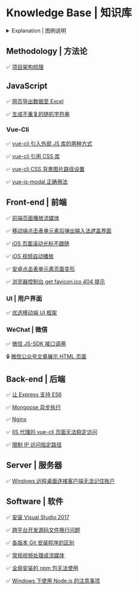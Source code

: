 # Knowledge Base | 知识库

<details><summary>Explanation | 图例说明</summary>

- :white_check_mark: : finished | 已完成
- :construction: : ongoing | 进行中
- :package: : archived | 已存档
- :lock: : cancelled | 已放弃

</details>

## Methodology | 方法论

:white_check_mark: [项目架构梳理](https://github.com/Dream4ever/knowledge-base/issues/21)

## JavaScript

:white_check_mark: [网页导出数据至 Excel](https://github.com/Dream4ever/knowledge-base/issues/14)

:white_check_mark: [生成不重复的随机字符串](https://github.com/Dream4ever/knowledge-base/issues/19)

### Vue-Cli

:white_check_mark: [vue-cli 引入外部 JS 库的两种方式](https://github.com/Dream4ever/knowledge-base/issues/36)

:white_check_mark: [vue-cli 引用 CSS 库](https://github.com/Dream4ever/knowledge-base/issues/28)

:white_check_mark: [vue-cli CSS 背景图片路径设置](https://github.com/Dream4ever/knowledge-base/issues/33)

:white_check_mark: [vue-js-modal 正确用法](https://github.com/Dream4ever/knowledge-base/issues/35)

## Front-end | 前端

:white_check_mark: [前端页面播放流媒体](https://github.com/Dream4ever/knowledge-base/issues/24)

:white_check_mark: [移动端点击表单元素后弹出输入法遮盖界面](https://github.com/Dream4ever/knowledge-base/issues/40)

:white_check_mark: [iOS 页面滚动光标不跟随](https://github.com/Dream4ever/knowledge-base/issues/29)

:white_check_mark: [iOS 视频自动播放](https://github.com/Dream4ever/knowledge-base/issues/30)

:white_check_mark: [安卓点击表单元素页面变形](https://github.com/Dream4ever/knowledge-base/issues/31)

:white_check_mark: [浏览器控制台 get favicon.ico 404 提示](https://github.com/Dream4ever/knowledge-base/issues/34)

### UI | 用户界面

:white_check_mark: [优选移动端 UI 框架](https://github.com/Dream4ever/knowledge-base/issues/10)

### WeChat | 微信

:white_check_mark: [微信 JS-SDK 接口调用](https://github.com/Dream4ever/knowledge-base/issues/41)

:lock: [微信公众号文章展示 HTML 页面](https://github.com/Dream4ever/knowledge-base/issues/1)

## Back-end | 后端

:white_check_mark: [让 Express 支持 ES6](https://github.com/Dream4ever/knowledge-base/issues/27)

:white_check_mark: [Mongoose 异步执行](https://github.com/Dream4ever/knowledge-base/issues/32)

:white_check_mark: [Nginx](https://github.com/Dream4ever/knowledge-base/issues/12)

:white_check_mark: [IIS 代理的 vue-cli 页面无法稳定访问](https://github.com/Dream4ever/knowledge-base/issues/15)

:white_check_mark: [限制 IP 访问指定路径](https://github.com/Dream4ever/knowledge-base/issues/20)

## Server | 服务器

:white_check_mark: [Windows 远程桌面连接客户端无法记住账户](https://github.com/Dream4ever/knowledge-base/issues/23)

## Software | 软件

:white_check_mark: [安装 Visual Studio 2017](https://github.com/Dream4ever/knowledge-base/issues/11)

:white_check_mark: [跨平台开发源码文件换行问题](https://github.com/Dream4ever/knowledge-base/issues/13)

:white_check_mark: [各版本 Git 安装程序的区别](https://github.com/Dream4ever/knowledge-base/issues/16)

:white_check_mark: [常规视频处理成流媒体](https://github.com/Dream4ever/knowledge-base/issues/22)

:white_check_mark: [全局安装的 npm 包无法使用](https://github.com/Dream4ever/knowledge-base/issues/25)

:white_check_mark: [Windows 下使用 Node.js 的注意事项](https://github.com/Dream4ever/knowledge-base/issues/26)
